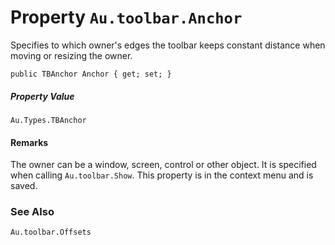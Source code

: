 # Property `Au.toolbar.Anchor`

Specifies to which owner's edges the toolbar keeps constant distance when moving or resizing the owner.

```
public TBAnchor Anchor { get; set; }
```

##### Property Value

`Au.Types.TBAnchor`

#### Remarks

The owner can be a window, screen, control or other object. It is specified when calling `Au.toolbar.Show`. This property is in the context menu and is saved.

### See Also

`Au.toolbar.Offsets`